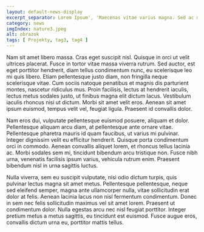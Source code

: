 ```yaml
---
layout: default-news-display
excerpt_separator: Lorem Ipsum', 'Maecenas vitae varius magna. Sed ac magna bibendum, auctor enim at, blandit nisi. Morbi gravida malesuada dolor, sit amet mattis mi viverra vitae.
category: news
imgIndex: nature3.jpeg
alt: obrazok
tags: [ Projekty, tag3, tag4 ]
---
```


Nam sit amet libero massa. Cras eget suscipit nisl. Quisque in orci ut velit ultrices placerat. Fusce in tortor vitae massa viverra rutrum. Sed auctor, est eget porttitor hendrerit, diam tellus condimentum nunc, eu scelerisque leo mi quis libero. Etiam pellentesque justo diam, non fringilla neque scelerisque vitae. Cum sociis natoque penatibus et magnis dis parturient montes, nascetur ridiculus mus. Proin facilisis, lectus at hendrerit iaculis, lectus metus sodales justo, ut finibus magna elit dictum lacus. Vestibulum iaculis rhoncus nisi ut dictum. Morbi sit amet velit eros. Aenean sit amet ipsum euismod, tempus velit vel, feugiat ligula. Praesent id convallis dolor.

Nam eros dui, vulputate pellentesque euismod posuere, aliquam et dolor. Pellentesque aliquam arcu diam, at pellentesque ante ornare vitae. Pellentesque pharetra mauris id quam faucibus, ut varius mi pulvinar. Integer dignissim velit eu efficitur hendrerit. Quisque porta condimentum orci in commodo. Aenean convallis aliquet lorem, et rhoncus tellus lacinia ac. Morbi sodales sem mi, tincidunt bibendum arcu tristique non. Fusce nibh urna, venenatis facilisis ipsum varius, vehicula rutrum enim. Praesent bibendum nisl in urna sagittis luctus.

Nulla viverra, sem eu suscipit vulputate, nisi odio dictum turpis, quis pulvinar lectus magna sit amet metus. Pellentesque pellentesque, neque sed eleifend semper, magna ante ullamcorper nulla, vitae sollicitudin erat dolor at felis. Aenean lacinia lacus non nisl fermentum condimentum. Donec in sem nec felis sollicitudin maximus vel sit amet lorem. Praesent ut condimentum dolor. Nulla egestas arcu nec nisl feugiat porttitor. Integer pretium metus a metus sagittis, eu tincidunt est euismod. Fusce augue eros, convallis dictum urna eu, porttitor mattis tellus.
